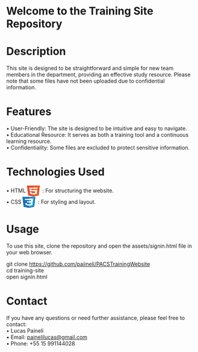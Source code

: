 # Welcome to the Training Site Repository

# Description
This site is designed to be straightforward and simple for new team members in the department, providing an effective study resource. Please note that some files have not been uploaded due to confidential information.

# Features
• User-Friendly: The site is designed to be intuitive and easy to navigate.<br>
• Educational Resource: It serves as both a training tool and a continuous learning resource.<br>
• Confidentiality: Some files are excluded to protect sensitive information.<br>

# Technologies Used
• HTML<img align="center" alt="HTML" height="30" width="40" src="https://raw.githubusercontent.com/devicons/devicon/master/icons/html5/html5-original.svg"> : For structuring the website.<br>
• CSS<img align="center" alt="CSS" height="30" width="40" src="https://raw.githubusercontent.com/devicons/devicon/master/icons/css3/css3-original.svg"> : For styling and layout.<br>

# Usage
To use this site, clone the repository and open the assets/signin.html file in your web browser.

git clone https://github.com/paiineli/PACSTrainingWebsite<br>
cd training-site<br>
open signin.html<br>

# Contact
If you have any questions or need further assistance, please feel free to contact:<br>
• Lucas Paineli<br>
• Email: painelilucas@gmail.com<br>
• Phone: +55 15 991144028<br>

